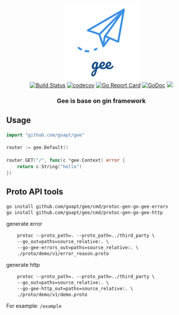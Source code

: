 <p align="center">
<img src="gee.png"/>
<br/>
<a href="https://github.com/goapt/gee/actions"><img src="https://github.com/goapt/gee/workflows/build/badge.svg" alt="Build Status"></a>
<a href="https://codecov.io/gh/goapt/gee"><img src="https://codecov.io/gh/goapt/gee/branch/master/graph/badge.svg" alt="codecov"></a>
<a href="https://goreportcard.com/report/github.com/goapt/gee"><img src="https://goreportcard.com/badge/github.com/goapt/gee" alt="Go Report Card
"></a>
<a href="https://pkg.go.dev/github.com/goapt/gee"><img src="https://img.shields.io/badge/go.dev-reference-007d9c?logo=go&logoColor=white&style=flat-square" alt="GoDoc"></a>
<a href="https://opensource.org/licenses/mit-license.php" rel="nofollow"><img src="https://badges.frapsoft.com/os/mit/mit.svg?v=103"></a>
</p>

<h3 align="center">Gee is base on gin framework</h3>

## Usage

```go
import "github.com/goapt/gee"

router := gee.Default()

router.GET("/", func(c *gee.Context) error {
    return c.String("hello")
})

```


## Proto API tools

```
go install github.com/goapt/gee/cmd/protoc-gen-go-gee-errors
go install github.com/goapt/gee/cmd/protoc-gen-go-gee-http
```

generate error
```shell
    protoc --proto_path=. --proto_path=../third_party \
    --go_out=paths=source_relative:. \
    --go-gee-errors_out=paths=source_relative:. \
    ./proto/demo/v1/error_reason.proto
```

generate http
```shell
    protoc --proto_path=. --proto_path=../third_party \
    --go_out=paths=source_relative:. \
    --go-gee-http_out=paths=source_relative:. \
    ./proto/demo/v1/demo.proto
```

For example: `/example`
